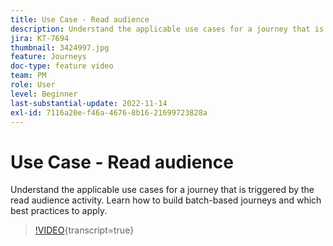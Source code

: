 ```yaml
---
title: Use Case - Read audience
description: Understand the applicable use cases for a journey that is triggered by the read audience activity. Learn how to build batch-based journeys and which best practices to apply.
jira: KT-7694
thumbnail: 3424997.jpg
feature: Journeys
doc-type: feature video
team: PM
role: User
level: Beginner
last-substantial-update: 2022-11-14
exl-id: 7116a20e-f46a-4676-8b16-21699723828a
---
```

# Use Case - Read audience

Understand the applicable use cases for a journey that is triggered by the read audience activity. Learn how to build batch-based journeys and which best practices to apply.

>[!VIDEO](https://video.tv.adobe.com/v/3424997?quality=12&learn=on){transcript=true}
